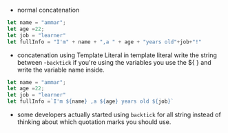 - normal concatenation
```js
let name = "ammar";
let age =22;
let job = "learner"
let fullInfo = "I'm" + name + ",a " + age + "years old"+job+"!" 
```


- concatenation using Template Literal
in template literal  write the string between -`backtick`
if you're using the variables you use the ${ } and write the variable name inside.

```js
let name = "ammar";
let age =22;
let job = "learner"
let fullInfo =`I'm ${name} ,a ${age} years old ${job}`
```



- some developers actually started using `backtick` for all string instead of thinking about which quotation marks you should use.